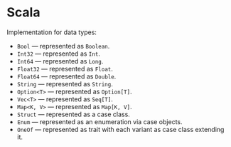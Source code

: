 # Scala

Implementation for data types:

- `Bool` — represented as `Boolean`.
- `Int32` — represented as `Int`.
- `Int64` — represented as `Long`.
- `Float32` — represented as `Float`.
- `Float64` — represented as `Double`.
- `String` — represented as `String`.
- `Option<T>` — represented as `Option[T]`.
- `Vec<T>` — represented as `Seq[T]`.
- `Map<K, V>` — represented as `Map[K, V]`.
- `Struct` — represented as a case class.
- `Enum` — represented as an enumeration via case objects.
- `OneOf` — represented as trait with each variant as case class extending it.
